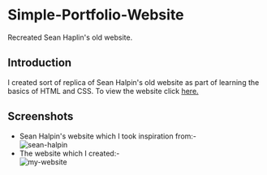 # Simple-Portfolio-Website
Recreated Sean Haplin's old website.

## Introduction
I created sort of replica of Sean Halpin's old website as part of learning the basics of HTML and CSS. To view the website click [here.](https://jasonabba.github.io/Simple-Portfolio-Website)
## Screenshots
* Sean Halpin's website which I took inspiration from:-\
![sean-halpin](https://user-images.githubusercontent.com/53237259/135268376-0c186ff9-3d80-495e-a81f-bf92e86c9a18.jpg)
* The website which I created:-\
![my-website](https://user-images.githubusercontent.com/53237259/135270039-da5d3f36-407c-41d6-8cb5-892560d757ee.png)
